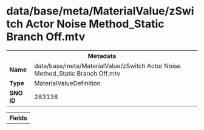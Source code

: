 <h1>data/base/meta/MaterialValue/zSwitch Actor Noise Method_Static Branch Off.mtv</h1><table><tr><th colspan="100%">Metadata</th></tr><tr><td><b>Name</b></td><td>data/base/meta/MaterialValue/zSwitch Actor Noise Method_Static Branch Off.mtv</td></tr><tr><td><b>Type</b></td><td>MaterialValueDefinition</td></tr><tr><td><b>SNO ID</b></td><td>283138</td></tr></table>

<table><tr><th colspan="100%">Fields</th></tr></table>

